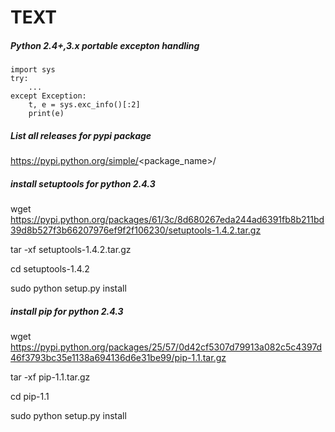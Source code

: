# TEXT

##### Python 2.4+,3.x portable excepton handling
```
import sys
try:
    ...
except Exception:
    t, e = sys.exc_info()[:2]
    print(e)
```
##### List all releases for pypi package

https://pypi.python.org/simple/<package_name>/

##### install setuptools for python 2.4.3

wget https://pypi.python.org/packages/61/3c/8d680267eda244ad6391fb8b211bd39d8b527f3b66207976ef9f2f106230/setuptools-1.4.2.tar.gz

tar -xf setuptools-1.4.2.tar.gz

cd setuptools-1.4.2

sudo python setup.py install

##### install pip for python 2.4.3

wget https://pypi.python.org/packages/25/57/0d42cf5307d79913a082c5c4397d46f3793bc35e1138a694136d6e31be99/pip-1.1.tar.gz

tar -xf pip-1.1.tar.gz

cd pip-1.1

sudo python setup.py install
